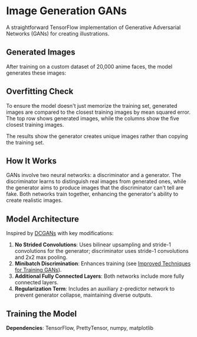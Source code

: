 # Image Generation GANs
A straightforward TensorFlow implementation of Generative Adversarial Networks (GANs) for creating illustrations.

## Generated Images
After training on a custom dataset of 20,000 anime faces, the model generates these images:

## Overfitting Check
To ensure the model doesn't just memorize the training set, generated images are compared to the closest training images by mean squared error. The top row shows generated images, while the columns show the five closest training images.

The results show the generator creates unique images rather than copying the training set.

## How It Works
GANs involve two neural networks: a discriminator and a generator. The discriminator learns to distinguish real images from generated ones, while the generator aims to produce images that the discriminator can't tell are fake. Both networks train together, enhancing the generator's ability to create realistic images.

## Model Architecture
Inspired by [DCGANs](http://arxiv.org/abs/1511.06434) with key modifications:

1. **No Strided Convolutions**: Uses bilinear upsampling and stride-1 convolutions for the generator; discriminator uses stride-1 convolutions and 2x2 max pooling.
2. **Minibatch Discrimination**: Enhances training (see [Improved Techniques for Training GANs](http://arxiv.org/abs/1606.03498)).
3. **Additional Fully Connected Layers**: Both networks include more fully connected layers.
4. **Regularization Term**: Includes an auxiliary z-predictor network to prevent generator collapse, maintaining diverse outputs.

## Training the Model
**Dependencies**: TensorFlow, PrettyTensor, numpy, matplotlib

